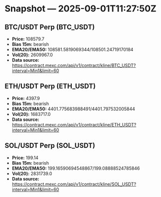 # Snapshot — 2025-09-01T11:27:50Z

## BTC/USDT Perp (BTC_USDT)
- **Price:** 108579.7
- **Bias 15m:** bearish
- **EMA20/EMA50:** 108581.5819069344/108501.24719170184
- **Vol(20):** 2609967.0
- **Data source:** https://contract.mexc.com/api/v1/contract/kline/BTC_USDT?interval=Min1&limit=60

## ETH/USDT Perp (ETH_USDT)
- **Price:** 4397.9
- **Bias 15m:** bearish
- **EMA20/EMA50:** 4401.775683988491/4401.797532005844
- **Vol(20):** 1683717.0
- **Data source:** https://contract.mexc.com/api/v1/contract/kline/ETH_USDT?interval=Min1&limit=60

## SOL/USDT Perp (SOL_USDT)
- **Price:** 199.14
- **Bias 15m:** bearish
- **EMA20/EMA50:** 199.16590694548867/199.08888524785846
- **Vol(20):** 2831739.0
- **Data source:** https://contract.mexc.com/api/v1/contract/kline/SOL_USDT?interval=Min1&limit=60
